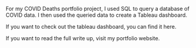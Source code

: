 For my COVID Deaths portfolio project, I used SQL to query a database of COVID data. I then used the queried data to create a Tableau dashboard. 

If you want to check out the tableau dashboard, you can find it here.

If you want to read the full write up, visit my portfolio website. 
